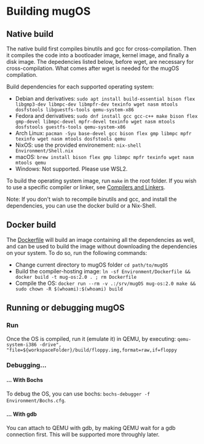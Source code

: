 # Building mugOS

## Native build

The native build first compiles binutils and gcc for cross-compilation.
Then it compiles the code into a bootloader image, kernel image, and finally a disk image.
The depedencies listed below, before wget, are necessary for cross-compilation.
What comes after wget is needed for the mugOS compilation.

Build dependencies for each supported operating system:
- Debian and derivatives: `sudo apt install build-essential bison flex libgmp3-dev libmpc-dev libmpfr-dev texinfo wget nasm mtools dosfstools libguestfs-tools qemu-system-x86`
- Fedora and derivatives: `sudo dnf install gcc gcc-c++ make bison flex gmp-devel libmpc-devel mpfr-devel texinfo wget nasm mtools dosfstools guestfs-tools qemu-system-x86`
- Arch Linux: `pacman -Syu base-devel gcc bison flex gmp libmpc mpfr texinfo wget nasm mtools dosfstools qemu`
- NixOS: use the provided environement: `nix-shell Environment/Shell.nix`
- macOS: `brew install bison flex gmp libmpc mpfr texinfo wget nasm mtools qemu`
- Windows: Not supported. Please use WSL2.

To build the operating system image, run `make` in the root folder.
If you wish to use a specific compiler or linker, see [Compilers and Linkers](./CompilersAndLinkers.md).

Note: If you don't wish to recompile binutils and gcc, and install the dependencies,
you can use the docker build or a Nix-Shell.

## Docker build

The [Dockerfile](../Environment/Dockerfile) will build an image containing all the dependencies as well,
and can be used to build the image without downloading the dependencies on your system. To do so, run the following commands:

- Change current directory to mugOS folder `cd path/to/mugOS`
- Build the compiler-hosting image: `ln -sf Environment/Dockerfile && docker build -t mug-os:2.0 . ; rm Dockerfile`
- Compile the OS: `docker run --rm -v .:/srv/mugOS mug-os:2.0 make && sudo chown -R $(whoami):$(whoami) build`

## Running or debugging mugOS

### Run

Once the OS is compiled, run it (emulate it) in QEMU, by executing: `qemu-system-i386 -drive", "file=${workspaceFolder}/build/floppy.img,format=raw,if=floppy`

### Debugging...

#### ... With Bochs

To debug the OS, you can use bochs: `bochs-debugger -f Environment/Bochs.cfg`.

#### ... With gdb

You can attach to QEMU with gdb, by making QEMU wait for a gdb connection first.
This will be supported more throughly later.
